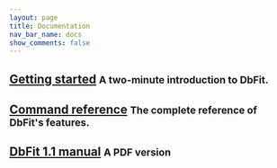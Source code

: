 ```yaml
---
layout: page
title: Documentation
nav_bar_name: docs
show_comments: false
---
```

## [Getting started](/dbfit/docs/getting-started.html) <small>A two-minute introduction to DbFit.</small>

## [Command reference](/dbfit/docs/reference.html) <small>The complete reference of DbFit's features.</small>

<h2><a href="https://s3.amazonaws.com/dbfit/dbfit-20080822.pdf" onclick="recordOutboundLink(this, 'Jumbotron-Download', 'Manual');return false;">DbFit 1.1 manual</a> <small>A PDF version</small></h2>

